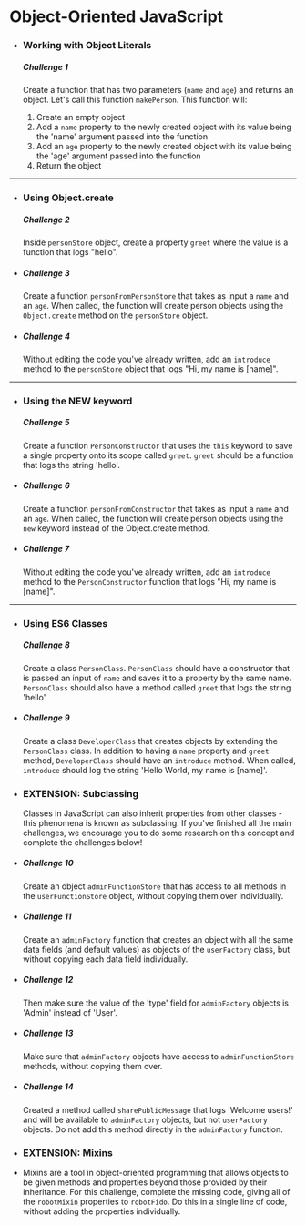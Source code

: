 # Object-Oriented JavaScript

- ### Working with Object Literals

  ##### Challenge 1

  Create a function that has two parameters (`name` and `age`) and returns an object. Let's call this function `makePerson`. This function will:

  1.  Create an empty object
  2.  Add a `name` property to the newly created object with its value being the 'name' argument passed into the function
  3.  Add an `age` property to the newly created object with its value being the 'age' argument passed into the function
  4.  Return the object

---

- ### Using Object.create

  ##### Challenge 2

  Inside `personStore` object, create a property `greet` where the value is a function that logs "hello".

- ##### Challenge 3

  Create a function `personFromPersonStore` that takes as input a `name` and an `age`. When called, the function will create person objects using the `Object.create` method on the `personStore` object.

- ##### Challenge 4

  Without editing the code you've already written, add an `introduce` method to the `personStore` object that logs "Hi, my name is [name]".

---

- ### Using the NEW keyword

  ##### Challenge 5

  Create a function `PersonConstructor` that uses the `this` keyword to save a single property onto its scope called `greet`. `greet` should be a function that logs the string 'hello'.

- ##### Challenge 6

  Create a function `personFromConstructor` that takes as input a `name` and an `age`. When called, the function will create person objects using the `new` keyword instead of the Object.create method.

- ##### Challenge 7

  Without editing the code you've already written, add an `introduce` method to the `PersonConstructor` function that logs "Hi, my name is [name]".

---

- ### Using ES6 Classes

  ##### Challenge 8

  Create a class `PersonClass`. `PersonClass` should have a constructor that is passed an input of `name` and saves it to a property by the same name. `PersonClass` should also have a method called `greet` that logs the string 'hello'.

- ##### Challenge 9

  Create a class `DeveloperClass` that creates objects by extending the `PersonClass` class. In addition to having a `name` property and `greet` method, `DeveloperClass` should have an `introduce` method. When called, `introduce` should log the string 'Hello World, my name is [name]'.

- ### EXTENSION: Subclassing

  Classes in JavaScript can also inherit properties from other classes - this phenomena is known as subclassing. If you've finished all the main challenges, we encourage you to do some research on this concept and complete the challenges below!

- ##### Challenge 10

  Create an object `adminFunctionStore` that has access to all methods in the `userFunctionStore` object, without copying them over individually.

- ##### Challenge 11

  Create an `adminFactory` function that creates an object with all the same data fields (and default values) as objects of the `userFactory` class, but without copying each data field individually.

- ##### Challenge 12

  Then make sure the value of the 'type' field for `adminFactory` objects is 'Admin' instead of 'User'.

- ##### Challenge 13

  Make sure that `adminFactory` objects have access to `adminFunctionStore` methods, without copying them over.

- ##### Challenge 14

  Created a method called `sharePublicMessage` that logs 'Welcome users!' and will be available to `adminFactory` objects, but not `userFactory` objects. Do not add this method directly in the `adminFactory` function.

- ### EXTENSION: Mixins
- Mixins are a tool in object-oriented programming that allows objects to be given methods and properties beyond those provided by their inheritance. For this challenge, complete the missing code, giving all of the `robotMixin` properties to `robotFido`. Do this in a single line of code, without adding the properties individually.
